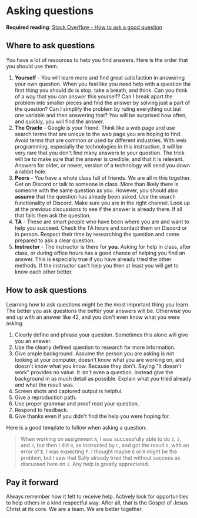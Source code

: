 # Asking questions

**Required reading**: [Stack Overflow - How to ask a good question](https://stackoverflow.com/help/how-to-ask)

## Where to ask questions

You have a lot of resources to help you find answers. Here is the order that you should use them.

1. **Yourself** - You will learn more and find great satisfaction in answering your own question. When you feel like you need help with a question the first thing you should do is stop, take a breath, and think. Can you think of a way that you can answer this yourself? Can I break apart the problem into smaller pieces and find the answer by solving just a part of the question? Can I simplify the problem by ruling everything out but one variable and then answering that? You will be surprised how often, and quickly, you will find the answer.
1. **The Oracle** - Google is your friend. Think like a web page and use search terms that are unique to the web page you are hoping to find. Avoid terms that are common or used by different industries. With web programming, especially the technologies in this instruction, it will be very rare that you don't find many answers to your question. The trick will be to make sure that the answer is credible, and that it is relevant. Answers for older, or newer, version of a technology will send you down a rabbit hole.
1. **Peers** - You have a whole class full of friends. We are all in this together. Get on Discord or talk to someone in class. More than likely there is someone with the same question as you. However, you should also **assume** that the question has already been asked. Use the search functionality of Discord. Make sure you are in the right channel. Look up at the previous discussions to see if the answer is already there. If all that fails then ask the question.
1. **TA** - These are smart people who have been where you are and want to help you succeed. Check the TA hours and contact them on Discord or in person. Respect their time by researching the question and come prepared to ask a clear question.
1. **Instructor** - The instructor is there for **you**. Asking for help in class, after class, or during office hours has a good chance of helping you find an answer. This is especially true if you have already tried the other methods. If the instructor can't help you then at least you will get to know each other better.

## How to ask questions

Learning how to ask questions might be the most important thing you learn. The better you ask questions the better your answers will be. Otherwise you end up with an answer like 42, and you don't even know what you were asking.

1. Clearly define and phrase your question. Sometimes this alone will give you an answer.
1. Use the clearly defined question to research for more information.
1. Give ample background. Assume the person you are asking is not looking at your computer, doesn't know what you are working on, and doesn't know what you know. Because they don't. Saying "It doesn't work" provides no value. It isn't even a question. Instead give the background in as much detail as possible. Explain what you tried already and what the result was.
1. Screen shots and captured output is helpful.
1. Give a reproduction path.
1. Use proper grammar and proof read your question.
1. Respond to feedback.
1. Give thanks even if you didn't find the help you were hoping for.

Here is a good template to follow when asking a question:

> When working on assignment `A`, I was successfully able to do `1`, `2`, and `3`, but then I did `B`, as instructed by `C`, and got the result `D`, with an error of `E`. I was expecting `F`. I thought maybe `G` or `H` might be the problem, but I saw that Sally already tried that without success as discussed here on `I`. Any help is greatly appreciated.

## Pay it forward

Always remember how it felt to receive help. Actively look for opportunities to help others in a kind respectful way. After all, that is the Gospel of Jesus Christ at its core. We are a team. We are better together.
